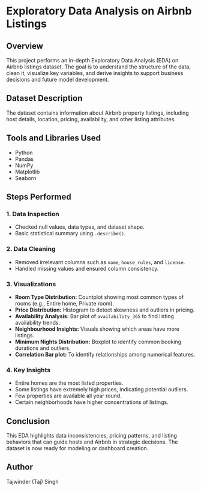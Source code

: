 # Exploratory Data Analysis on Airbnb Listings

## Overview
This project performs an in-depth Exploratory Data Analysis (EDA) on Airbnb listings dataset. The goal is to understand the structure of the data, clean it, visualize key variables, and derive insights to support business decisions and future model development.

## Dataset Description
The dataset contains information about Airbnb property listings, including host details, location, pricing, availability, and other listing attributes.

## Tools and Libraries Used
- Python
- Pandas
- NumPy
- Matplotlib
- Seaborn

## Steps Performed

### 1. Data Inspection
- Checked null values, data types, and dataset shape.
- Basic statistical summary using `.describe()`.

### 2. Data Cleaning
- Removed irrelevant columns such as `name`, `house_rules`, and `license`.
- Handled missing values and ensured column consistency.

### 3. Visualizations
- **Room Type Distribution:** Countplot showing most common types of rooms (e.g., Entire home, Private room).
- **Price Distribution:** Histogram to detect skewness and outliers in pricing.
- **Availability Analysis:** Bar plot of `availability_365` to find listing availability trends.
- **Neighbourhood Insights:** Visuals showing which areas have more listings.
- **Minimum Nights Distribution:** Boxplot to identify common booking durations and outliers.
- **Correlation Bar plot:** To identify relationships among numerical features.

### 4. Key Insights
- Entire homes are the most listed properties.
- Some listings have extremely high prices, indicating potential outliers.
- Few properties are available all year round.
- Certain neighborhoods have higher concentrations of listings.

## Conclusion
This EDA highlights data inconsistencies, pricing patterns, and listing behaviors that can guide hosts and Airbnb in strategic decisions. The dataset is now ready for modeling or dashboard creation.

## Author
Tajwinder (Taj) Singh
